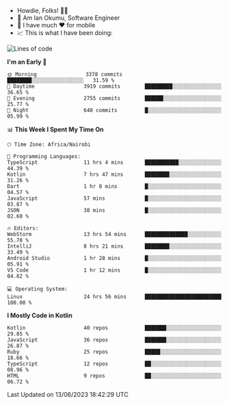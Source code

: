 
* Howdie, Folks! 👋🤓
* 🤪 Am Ian Okumu, Software Engineer
* 📱 I have much ❤️ for mobile
* 📈 This is what I have been doing:
  
<!-- <a href="https://otsembo.github.io/OtsemboPortfolio/" style="margin-right:.5%; margin-top=.5%;">
  <img align="center" src="https://github-readme-stats.vercel.app/api/top-langs/?username=otsembo&layout=compact" />
</a> -->

<!--START_SECTION:waka-->
![Lines of code](https://img.shields.io/badge/From%20Hello%20World%20I%27ve%20Written-8.0%20million%20lines%20of%20code-blue)

**I'm an Early 🐤** 

```text
🌞 Morning                3378 commits        ████████░░░░░░░░░░░░░░░░░   31.59 % 
🌆 Daytime                3919 commits        █████████░░░░░░░░░░░░░░░░   36.65 % 
🌃 Evening                2755 commits        ██████░░░░░░░░░░░░░░░░░░░   25.77 % 
🌙 Night                  640 commits         █░░░░░░░░░░░░░░░░░░░░░░░░   05.99 % 
```


📊 **This Week I Spent My Time On** 

```text
🕑︎ Time Zone: Africa/Nairobi

💬 Programming Languages: 
TypeScript               11 hrs 4 mins       ███████████░░░░░░░░░░░░░░   44.39 % 
Kotlin                   7 hrs 47 mins       ████████░░░░░░░░░░░░░░░░░   31.26 % 
Dart                     1 hr 8 mins         █░░░░░░░░░░░░░░░░░░░░░░░░   04.57 % 
JavaScript               57 mins             █░░░░░░░░░░░░░░░░░░░░░░░░   03.87 % 
JSON                     38 mins             █░░░░░░░░░░░░░░░░░░░░░░░░   02.60 % 

🔥 Editors: 
WebStorm                 13 hrs 54 mins      ██████████████░░░░░░░░░░░   55.78 % 
IntelliJ                 8 hrs 21 mins       ████████░░░░░░░░░░░░░░░░░   33.49 % 
Android Studio           1 hr 28 mins        █░░░░░░░░░░░░░░░░░░░░░░░░   05.91 % 
VS Code                  1 hr 12 mins        █░░░░░░░░░░░░░░░░░░░░░░░░   04.82 % 

💻 Operating System: 
Linux                    24 hrs 56 mins      █████████████████████████   100.00 % 
```

**I Mostly Code in Kotlin** 

```text
Kotlin                   40 repos            ███████░░░░░░░░░░░░░░░░░░   29.85 % 
JavaScript               36 repos            ███████░░░░░░░░░░░░░░░░░░   26.87 % 
Ruby                     25 repos            █████░░░░░░░░░░░░░░░░░░░░   18.66 % 
TypeScript               12 repos            ██░░░░░░░░░░░░░░░░░░░░░░░   08.96 % 
HTML                     9 repos             ██░░░░░░░░░░░░░░░░░░░░░░░   06.72 % 
```




 Last Updated on 13/06/2023 18:42:29 UTC
<!--END_SECTION:waka-->

<br />
<br />
<br />
<br />
<br />
  
  </div>
<!---
otsembo/otsembo is a ✨ special ✨ repository because its `README.md` (this file) appears on your GitHub profile.
You can click the Preview link to take a look at your changes.
--->
